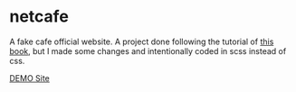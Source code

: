 # netcafe
A fake cafe official website.
A project done following the tutorial of <a href="https://isbn.sbcr.jp/98892" target="_blank"> this book</a>, but I made some changes and intentionally coded in scss instead of css.

<a href="https://ksindesign.github.io/netcafe/" target="_blank">DEMO Site</a>
